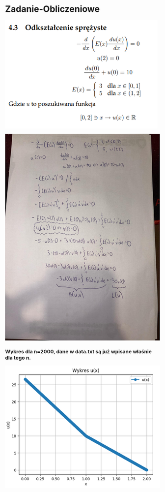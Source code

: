 # Zadanie-Obliczeniowe

![Treść zadania](tresc%20zadania.png "Treść zadania")

![Obliczenia](obliczenia.jpeg "Obliczenia")

### Wykres dla n=2000, dane w data.txt są już wpisane właśnie dla tego n.
![Wykres](wykres.png "Wykres")
